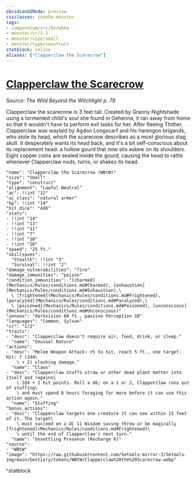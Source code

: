 ```yaml
---
obsidianUIMode: preview
cssclasses: json5e-monster
tags:
- compendium/src/5e/wbtw
- monster/cr/1-2
- monster/size/small
- monster/type/construct
statblock: inline
aliases: ["Clapperclaw the Scarecrow"]
---
```

# [Clapperclaw the Scarecrow](Mechanics\bestiary\npc/clapperclaw-the-scarecrow-wbtw.md)
*Source: The Wild Beyond the Witchlight p. 78*  

Clapperclaw the scarecrow is 3 feet tall. Created by Granny Nightshade using a tormented child's soul she found in Gehenna, it ran away from home so that it wouldn't have to perform evil tasks for her. After fleeing Thither, Clapperclaw was waylaid by Agdon Longscarf and his harengon brigands, who stole its head, which the scarecrow describes as a most glorious stag skull. It desperately wants its head back, and it's a bit self-conscious about its replacement head: a hollow gourd that now sits askew on its shoulders. Eight copper coins are sealed inside the gourd, causing the head to rattle whenever Clapperclaw nods, turns, or shakes its head.

```statblock
"name": "Clapperclaw the Scarecrow (WBtW)"
"size": "Small"
"type": "construct"
"alignment": "Lawful Neutral"
"ac": !!int "12"
"ac_class": "natural armor"
"hp": !!int "14"
"hit_dice": "4d6"
"stats":
- !!int "14"
- !!int "13"
- !!int "11"
- !!int "7"
- !!int "10"
- !!int "10"
"speed": "25 ft."
"skillsaves":
  "Stealth": !!int "3"
  "Survival": !!int "2"
"damage_vulnerabilities": "fire"
"damage_immunities": "poison"
"condition_immunities": "[charmed](Mechanics/Rules/conditions.md#Charmed), [exhaustion](Mechanics/Rules/conditions.md#Exhaustion),\
  \ [frightened](Mechanics/Rules/conditions.md#Frightened), [paralyzed](Mechanics/Rules/conditions.md#Paralyzed),\
  \ [poisoned](Mechanics/Rules/conditions.md#Poisoned), [unconscious](Mechanics/Rules/conditions.md#Unconscious)"
"senses": "darkvision 60 ft., passive Perception 10"
"languages": "Common, Sylvan"
"cr": "1/2"
"traits":
- "desc": "Clapperclaw doesn't require air, food, drink, or sleep."
  "name": "Unusual Nature"
"actions":
- "desc": "Melee Weapon Attack: +5 to hit, reach 5 ft., one target. Hit: 7 (2d4\
    \ + 2) slashing damage."
  "name": "Claws"
- "desc": "Clapperclaw stuffs straw or other dead plant matter into itself and regains\
    \ 2d4 + 2 hit points. Roll a d6; on a 1 or 2, Clapperclaw runs out of stuffing\
    \ and must spend 8 hours foraging for more before it can use this action again."
  "name": "Stuffing"
"bonus_actions":
- "desc": "Clapperclaw targets one creature it can see within 15 feet of it. The target\
    \ must succeed on a DC 11 Wisdom saving throw or be magically [frightened](Mechanics/Rules/conditions.md#Frightened)\
    \ until the end of Clapperclaw's next turn."
  "name": "Unsettling Presence (Recharge 6)"
"source":
- "WBtW"
"image": "https://raw.githubusercontent.com/5etools-mirror-3/5etools-img/main/bestiary/tokens/WBtW/Clapperclaw%20the%20Scarecrow.webp"
```
^statblock